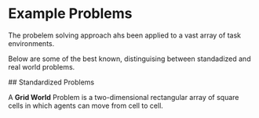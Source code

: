 # Example Problems 

The probelem solving approach ahs been applied to a vast array of task environments.

Below are some of the best known, distinguising between standadized and real world problems. 

## Standardized Problems 

A **Grid World** Problem is a two-dimensional rectangular array of square cells in which agents can move from cell to cell. 
